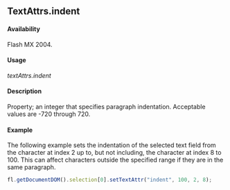 ## TextAttrs.indent

#### Availability

Flash MX 2004.

#### Usage

*textAttrs.indent*

#### Description

Property; an integer that specifies paragraph indentation. Acceptable values are -720 through 720.

#### Example

The following example sets the indentation of the selected text field from the character at index 2 up to, but not including, the character at index 8 to 100. This can affect characters outside the specified range if they are in the same paragraph.

```javascript
fl.getDocumentDOM().selection[0].setTextAttr("indent", 100, 2, 8);

```